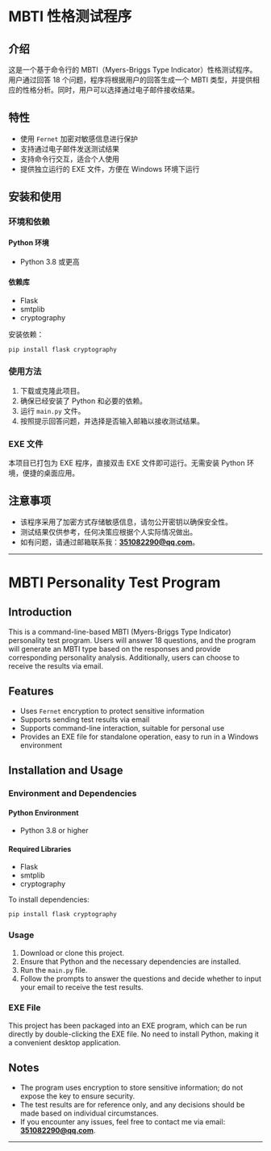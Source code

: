 
# MBTI 性格测试程序

## 介绍

这是一个基于命令行的 MBTI（Myers-Briggs Type Indicator）性格测试程序。用户通过回答 18 个问题，程序将根据用户的回答生成一个 MBTI 类型，并提供相应的性格分析。同时，用户可以选择通过电子邮件接收结果。

## 特性

- 使用 `Fernet` 加密对敏感信息进行保护  
- 支持通过电子邮件发送测试结果  
- 支持命令行交互，适合个人使用  
- 提供独立运行的 EXE 文件，方便在 Windows 环境下运行  

## 安装和使用

### 环境和依赖  
#### Python 环境  
- Python 3.8 或更高  

#### 依赖库  
- Flask  
- smtplib  
- cryptography  

安装依赖：  
```bash  
pip install flask cryptography  
```

### 使用方法

1. 下载或克隆此项目。  
2. 确保已经安装了 Python 和必要的依赖。  
3. 运行 `main.py` 文件。  
4. 按照提示回答问题，并选择是否输入邮箱以接收测试结果。  

### EXE 文件

本项目已打包为 EXE 程序，直接双击 EXE 文件即可运行。无需安装 Python 环境，便捷的桌面应用。  

## 注意事项

- 该程序采用了加密方式存储敏感信息，请勿公开密钥以确保安全性。  
- 测试结果仅供参考，任何决策应根据个人实际情况做出。  
- 如有问题，请通过邮箱联系我：**351082290@qq.com**。

---

# MBTI Personality Test Program

## Introduction

This is a command-line-based MBTI (Myers-Briggs Type Indicator) personality test program. Users will answer 18 questions, and the program will generate an MBTI type based on the responses and provide corresponding personality analysis. Additionally, users can choose to receive the results via email.

## Features

- Uses `Fernet` encryption to protect sensitive information  
- Supports sending test results via email  
- Supports command-line interaction, suitable for personal use  
- Provides an EXE file for standalone operation, easy to run in a Windows environment  

## Installation and Usage

### Environment and Dependencies  
#### Python Environment  
- Python 3.8 or higher  

#### Required Libraries  
- Flask  
- smtplib  
- cryptography  

To install dependencies:  
```bash  
pip install flask cryptography  
```

### Usage

1. Download or clone this project.  
2. Ensure that Python and the necessary dependencies are installed.  
3. Run the `main.py` file.  
4. Follow the prompts to answer the questions and decide whether to input your email to receive the test results.  

### EXE File

This project has been packaged into an EXE program, which can be run directly by double-clicking the EXE file. No need to install Python, making it a convenient desktop application.  

## Notes

- The program uses encryption to store sensitive information; do not expose the key to ensure security.  
- The test results are for reference only, and any decisions should be made based on individual circumstances.  
- If you encounter any issues, feel free to contact me via email: **351082290@qq.com**.  

---
